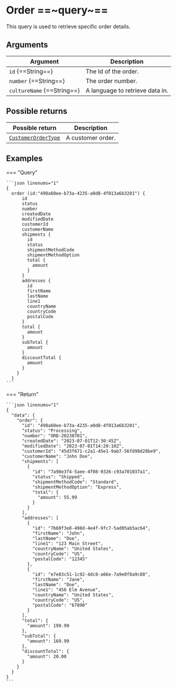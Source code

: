 # Order ==~query~==

This query is used to retrieve specific order details.​

## Arguments

| Argument                  | Description                     |
|---------------------------|---------------------------------|
| `id` {==String==}         | The Id of the order.            |
| `number` {==String==}     | The order number.               |
| `cultureName` {==String==}| A language to retrieve data in. |

## Possible returns

| Possible return                                          	      | Description           |
|----------------------------------------------------------------	|----------------------	|
| [`CustomerOrderType`](../objects/customer-order-type.md)        |  A customer order.   	|

## Examples

=== "Query"

    ```json linenums="1"
    {
      order (id:"498a60ee-b73a-4235-a0d8-4f013a6b3201") {
          id
          status
          number
          createdDate
          modifiedDate
          customerId
          customerName
          shipments {
            id
            status
            shipmentMethodCode
            shipmentMethodOption
            total {
              amount
            }
          }
          addresses {
            id
            firstName
            lastName
            line1
            countryName
            countryCode
            postalCode
          }
          total {
            amount
          }
          subTotal {
            amount
          }
          discountTotal {
            amount
          }
        }
      }
    ```


=== "Return"

    ```json linenums="1"
    {
      "data": {
        "order": {
          "id": "498a60ee-b73a-4235-a0d8-4f013a6b3201",
          "status": "Processing",
          "number": "ORD-20230701",
          "createdDate": "2023-07-01T12:30:45Z",
          "modifiedDate": "2023-07-01T14:20:10Z",
          "customerId": "45d3f671-c2a1-45e1-9ab7-56fd98d28be9",
          "customerName": "John Doe",
          "shipments": [
            {
              "id": "7a98e3f4-5aee-4f08-9326-c93a701037a1",
              "status": "Shipped",
              "shipmentMethodCode": "Standard",
              "shipmentMethodOption": "Express",
              "total": {
                "amount": 55.99
              }
            }
          ],
          "addresses": [
            {
              "id": "7b60f3e8-498d-4e4f-9fc7-5ad05ab5ac64",
              "firstName": "John",
              "lastName": "Doe",
              "line1": "123 Main Street",
              "countryName": "United States",
              "countryCode": "US",
              "postalCode": "12345"
            },
            {
              "id": "e7e83c51-1c92-4dc8-a66e-7a9e0f8a9c88",
              "firstName": "Jane",
              "lastName": "Doe",
              "line1": "456 Elm Avenue",
              "countryName": "United States",
              "countryCode": "US",
              "postalCode": "67890"
            }
          ],
          "total": {
            "amount": 199.99
          },
          "subTotal": {
            "amount": 169.99
          },
          "discountTotal": {
            "amount": 20.00
          }
        }
      }
    }
    ```